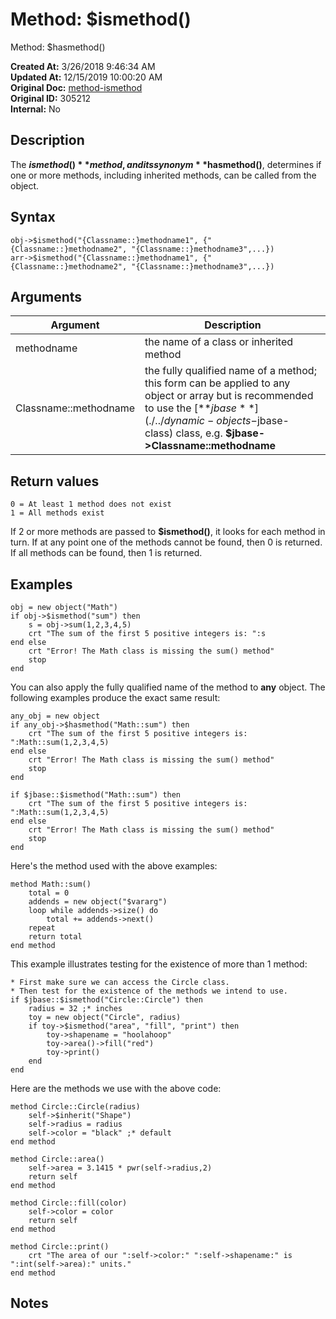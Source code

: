 # Method: $ismethod()
Method: $hasmethod()

**Created At:** 3/26/2018 9:46:34 AM  
**Updated At:** 12/15/2019 10:00:20 AM  
**Original Doc:** [method-ismethod](https://docs.jbase.com/42948-dynamic-objects/method-ismethod)  
**Original ID:** 305212  
**Internal:** No  


## Description

The **$ismethod()** method, and its synonym **$hasmethod()**, determines if one or more methods, including inherited methods, can be called from the object.



## Syntax

```
obj->$ismethod("{Classname::}methodname1", {"{Classname::}methodname2", "{Classname::}methodname3",...})
arr->$ismethod("{Classname::}methodname1", {"{Classname::}methodname2", "{Classname::}methodname3",...})
```



## Arguments




| Argument<br> | Description<br> |
| --- | --- |
| methodname<br> | the name of a class or inherited method<br> |
| Classname::methodname<br> | the fully qualified name of a method; this form can be applied to any object or array but is recommended to use the [**$jbase**](./../dynamic-objects-$jbase-class) class, e.g. **$jbase-&gt;Classname::methodname**<br> |




## Return values

```
0 = At least 1 method does not exist
1 = All methods exist
```

If 2 or more methods are passed to **$ismethod()**, it looks for each method in turn. If at any point one of the methods cannot be found, then 0 is returned. If all methods can be found, then 1 is returned.



## Examples

```
obj = new object("Math")
if obj->$ismethod("sum") then
    s = obj->sum(1,2,3,4,5)
    crt "The sum of the first 5 positive integers is: ":s
end else
    crt "Error! The Math class is missing the sum() method"
    stop
end
```

You can also apply the fully qualified name of the method to **any** object. The following examples produce the exact same result:

```
any_obj = new object
if any_obj->$hasmethod("Math::sum") then
    crt "The sum of the first 5 positive integers is: ":Math::sum(1,2,3,4,5)
end else
    crt "Error! The Math class is missing the sum() method"
    stop
end
```

```
if $jbase::$ismethod("Math::sum") then
    crt "The sum of the first 5 positive integers is: ":Math::sum(1,2,3,4,5)
end else
    crt "Error! The Math class is missing the sum() method"
    stop
end
```

Here's the method used with the above examples:

```
method Math::sum()
    total = 0
    addends = new object("$vararg")
    loop while addends->size() do
        total += addends->next()
    repeat
    return total
end method
```

This example illustrates testing for the existence of more than 1 method:

```
* First make sure we can access the Circle class.
* Then test for the existence of the methods we intend to use.
if $jbase::$ismethod("Circle::Circle") then
    radius = 32 ;* inches
    toy = new object("Circle", radius)
    if toy->$ismethod("area", "fill", "print") then
        toy->shapename = "hoolahoop"
        toy->area()->fill("red")
        toy->print()
    end
end
```



Here are the methods we use with the above code:

```
method Circle::Circle(radius)
    self->$inherit("Shape")
    self->radius = radius
    self->color = "black" ;* default
end method

method Circle::area()
    self->area = 3.1415 * pwr(self->radius,2)
    return self
end method

method Circle::fill(color)
    self->color = color
    return self
end method

method Circle::print()
    crt "The area of our ":self->color:" ":self->shapename:" is ":int(self->area):" units."
end method
```



## Notes
